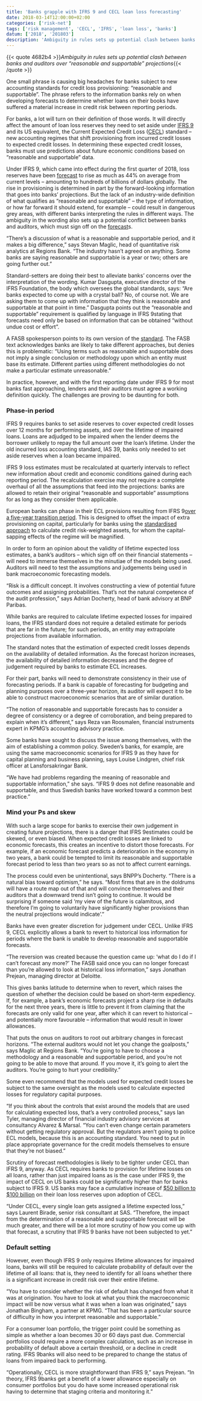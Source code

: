 ```yaml
---
title: 'Banks grapple with IFRS 9 and CECL loan loss forecasting'
date: 2018-03-14T12:00:00+02:00
categories: ['risk-net']
tags: ['risk management', 'CECL', 'IFRS', 'loan loss', 'banks']
datum: ['2018', '201803']
description: 'Ambiguity in rules sets up potential clash between banks and auditors over “reasonable and supportable” projections'
---
```


{{< quote 4682b4 >}}_Ambiguity in rules sets up potential clash between banks and auditors over “reasonable and supportable” projections_{{< /quote >}}

One small phrase is causing big headaches for banks subject to new accounting standards for credit loss provisioning: “reasonable and supportable”. The phrase refers to the information banks rely on when developing forecasts to determine whether loans on their books have suffered a material increase in credit risk between reporting periods.

For banks, a lot will turn on their definition of those words. It will directly affect the amount of loan loss reserves they need to set aside under [IFRS 9](https://www.risk.net/topics/ifrs-9) and its US equivalent, the Current Expected Credit Loss ([CECL](https://www.risk.net/topics/current-expected-credit-loss-cecl)) standard – new accounting regimes that shift provisioning from incurred credit losses to expected credit losses. In determining these expected credit losses, banks must use predictions about future economic conditions based on “reasonable and supportable” data.

Under IFRS 9, which came into effect during the first quarter of 2018, loss reserves have been [forecast](https://www.risk.net/risk-management/5357926/banks-eye-synthetic-securitisation-to-smooth-ifrs-9-loan-loss-volatility) to rise as much as 44% on average from current levels – amounting to hundreds of billions of dollars globally. The rise in provisioning is determined in part by the forward-looking information that goes into banks’ projections. But the lack of an industry-wide definition of what qualifies as “reasonable and supportable” – the type of information, or how far forward it should extend, for example – could result in dangerous grey areas, with different banks interpreting the rules in different ways. The ambiguity in the wording also sets up a potential conflict between banks and auditors, which must sign off on the [forecast](https://www.risk.net/risk-management/5357926/banks-eye-synthetic-securitisation-to-smooth-ifrs-9-loan-loss-volatility)s.

“There’s a discussion of what is a reasonable and supportable period, and it makes a big difference,” says Stevan Maglic, head of quantitative risk analytics at Regions Bank. “The industry hasn’t agreed on anything. Some banks are saying reasonable and supportable is a year or two; others are going further out.”

Standard-setters are doing their best to alleviate banks’ concerns over the interpretation of the wording. Kumar Dasgupta, executive director of the IFRS Foundation, the body which oversees the global standards, says: “Are banks expected to come up with a crystal ball? No, of course not. We are asking them to come up with information that they think is reasonable and supportable at that point in time.” Dasgupta points out the “reasonable and supportable” requirement is qualified by language in IFRS 9stating that forecasts need only be based on information that can be obtained “without undue cost or effort”.

A FASB spokesperson points to its own version of the [standard](http://www.fasb.org/jsp/FASB/Document_C/DocumentPage?cid=1176168232528&acceptedDisclaimer=true). The FASB text acknowledges banks are likely to take different approaches, but denies this is problematic: “Using terms such as reasonable and supportable does not imply a single conclusion or methodology upon which an entity must base its estimate. Different parties using different methodologies do not make a particular estimate unreasonable.”

In practice, however, and with the first reporting date under IFRS 9 for most banks fast approaching, lenders and their auditors must agree a working definition quickly. The challenges are proving to be daunting for both.

### Phase-in period

IFRS 9 requires banks to set aside reserves to cover expected credit losses over 12 months for performing assets, and over the lifetime of impaired loans. Loans are adjudged to be impaired when the lender deems the borrower unlikely to repay the full amount over the loan’s lifetime. Under the old incurred loss accounting standard, IAS 39, banks only needed to set aside reserves when a loan became impaired.

IFRS 9 loss estimates must be recalculated at quarterly intervals to reflect new information about credit and economic conditions gained during each reporting period. The recalculation exercise may not require a complete overhaul of all the assumptions that feed into the projections: banks are allowed to retain their original “reasonable and supportable” assumptions for as long as they consider them applicable.

European banks can phase in their ECL provisions resulting from IFRS 9[over a five-year transition period](https://www.risk.net/regulation/5364231/doubts-cast-on-europes-ifrs-9-transition-period). This is designed to offset the impact of extra provisioning on capital, particularly for banks using the [standardised approach](https://www.risk.net/regulation/5292961/basel-capital-floor-faces-credit-risk-eclipse) to calculate credit risk-weighted assets, for whom the capital-sapping effects of the regime will be magnified.

In order to form an opinion about the validity of lifetime expected loss estimates, a bank’s auditors – which sign off on their financial statements – will need to immerse themselves in the minutiae of the models being used. Auditors will need to test the assumptions and judgements being used in bank macroeconomic forecasting models.

“Risk is a difficult concept. It involves constructing a view of potential future outcomes and assigning probabilities. That’s not the natural competence of the audit profession,” says Adrian Docherty, head of bank advisory at BNP Paribas.

While banks are required to calculate lifetime expected losses for impaired loans, the IFRS standard does not require a detailed estimate for periods that are far in the future; for such periods, an entity may extrapolate projections from available information.

The standard notes that the estimation of expected credit losses depends on the availability of detailed information. As the forecast horizon increases, the availability of detailed information decreases and the degree of judgement required by banks to estimate ECL increases.

For their part, banks will need to demonstrate consistency in their use of forecasting periods. If a bank is capable of forecasting for budgeting and planning purposes over a three-year horizon, its auditor will expect it to be able to construct macroeconomic scenarios that are of similar duration.

“The notion of reasonable and supportable forecasts has to consider a degree of consistency or a degree of corroboration, and being prepared to explain when it’s different,” says Reza van Roosmalen, financial instruments expert in KPMG’s accounting advisory practice.

Some banks have sought to discuss the issue among themselves, with the aim of establishing a common policy. Sweden’s banks, for example, are using the same macroeconomic scenarios for IFRS 9 as they have for capital planning and business planning, says Louise Lindgren, chief risk officer at Lansforsakringar Bank.

“We have had problems regarding the meaning of reasonable and supportable information,” she says. “IFRS 9 does not define reasonable and supportable, and thus Swedish banks have worked toward a common best practice.”

### Mind your Ps and skew

With such a large scope for banks to exercise their own judgement in creating future projections, there is a danger that IFRS 9estimates could be skewed, or even biased. When expected credit losses are linked to economic forecasts, this creates an incentive to distort those forecasts. For example, if an economic forecast predicts a deterioration in the economy in two years, a bank could be tempted to limit its reasonable and supportable forecast period to less than two years so as not to affect current earnings.

The process could even be unintentional, says BNPP’s Docherty. “There is a natural bias toward optimism,” he says. “Most firms that are in the doldrums will have a route map out of that and will convince themselves and their auditors that a downward trend isn’t going to continue. It would be surprising if someone said ‘my view of the future is calamitous, and therefore I’m going to voluntarily have significantly higher provisions than the neutral projections would indicate’.”

Banks have even greater discretion for judgement under CECL. Unlike IFRS 9, CECL explicitly allows a bank to revert to historical loss information for periods where the bank is unable to develop reasonable and supportable forecasts.

“The reversion was created because the question came up: ‘what do I do if I can’t forecast any more?’ The FASB said once you can no longer forecast than you’re allowed to look at historical loss information,” says Jonathan Prejean, managing director at Deloitte.

This gives banks latitude to determine when to revert, which raises the question of whether the decision could be based on short-term expediency. If, for example, a bank’s economic forecasts project a sharp rise in defaults for the next three years, there is little to prevent it from claiming that the forecasts are only valid for one year, after which it can revert to historical – and potentially more favourable – information that would result in lower allowances.

That puts the onus on auditors to root out arbitrary changes in forecast horizons. “The external auditors would not let you change the goalposts,” says Maglic at Regions Bank. “You’re going to have to choose a methodology and a reasonable and supportable period, and you’re not going to be able to move that around. If you move it, it’s going to alert the auditors. You’re going to hurt your credibility.”

Some even recommend that the models used for expected credit losses be subject to the same oversight as the models used to calculate expected losses for regulatory capital purposes.

“If you think about the controls that exist around the models that are used for calculating expected loss, that’s a very controlled process,” says Ian Tyler, managing director of financial industry advisory services at consultancy Alvarez & Marsal. “You can’t even change certain parameters without getting regulatory approval. But the regulators aren’t going to police ECL models, because this is an accounting standard. You need to put in place appropriate governance for the credit models themselves to ensure that they’re not biased.”

Scrutiny of forecast methodologies is likely to be tighter under CECL than IFRS 9, anyway. As CECL requires banks to provision for lifetime losses on all loans, rather than just impaired loans as is the case under IFRS 9, the impact of CECL on US banks could be significantly higher than for banks subject to IFRS 9. US banks may face a cumulative increase of [$50 billion to $100 billion](https://www.risk.net/risk-management/2466928/mind-gaap-us-banks-brace-50-100bn-capital-hit) on their loan loss reserves upon adoption of CECL.

“Under CECL, every single loan gets assigned a lifetime expected loss,” says Laurent Birade, senior risk consultant at SAS. “Therefore, the impact from the determination of a reasonable and supportable forecast will be much greater, and there will be a lot more scrutiny of how you come up with that forecast, a scrutiny that IFRS 9 banks have not been subjected to yet.”

### Default setting

However, even though IFRS 9 only requires lifetime allowances for impaired loans, banks will still be required to calculate probability of default over the lifetime of all loans: that is, they need to identify for all loans whether there is a significant increase in credit risk over their entire lifetime.

“You have to consider whether the risk of default has changed from what it was at origination. You have to look at what you think the macroeconomic impact will be now versus what it was when a loan was originated,” says Jonathan Bingham, a partner at KPMG. “That has been a particular source of difficulty in how you interpret reasonable and supportable.”

For a consumer loan portfolio, the trigger point could be something as simple as whether a loan becomes 30 or 60 days past due. Commercial portfolios could require a more complex calculation, such as an increase in probability of default above a certain threshold, or a decline in credit rating. IFRS 9banks will also need to be prepared to change the status of loans from impaired back to performing.

“Operationally, CECL is more straightforward than IFRS 9,” says Prejean. “In theory, IFRS 9banks get a benefit of a lower allowance especially on consumer portfolios but you do have some increased operational risk having to determine that staging criteria and monitoring it.”

